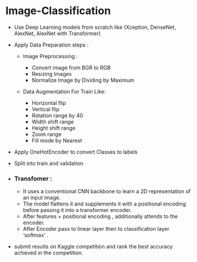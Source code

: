 # Image-Classification
  - Use Deep Learning models from scratch like (Xception, DenseNet, AlexNet, AlexNet with Transformer)
  - Apply Data Preparation steps :
    - Image Preprocessing :
         - Convert image from BGR to RGB
         - Resizing Images
         - Normalize Image by Dividing by Maximum

    - Data Augmentation For Train Like:
         - Horizontal flip
         - Vertical flip
         - Rotation range by 40
         - Width shift range  
         - Height shift range
         - Zoom range  
         - Fill mode by Nearest
           
  - Apply OneHotEncoder to convert Classes to labels
  - Split into train and validation 

  - ### Transfomer :
      - It uses a conventional CNN backbone to learn a 2D representation of an input image.
      - The model flattens it and supplements it with a positional encoding before passing it into a transformer encoder. 
      - After features + positional encoding , additionally attends to the encoder. 
      - After Encoder pass to linear layer then to classification layer ‘softmax’ .


  - submit results on Kaggle competition and rank the best accuracy achieved in the competition.
